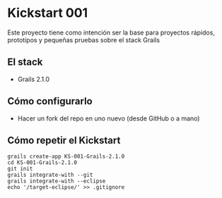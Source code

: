 # Kickstart 001

Este proyecto tiene como intención ser la base para proyectos rápidos, prototipos y pequeñas pruebas sobre el stack Grails

## El stack

- Grails 2.1.0

## Cómo configurarlo

- Hacer un fork del repo en uno nuevo (desde GitHub o a mano)

## Cómo repetir el Kickstart

    grails create-app KS-001-Grails-2.1.0
    cd KS-001-Grails-2.1.0
    git init
    grails integrate-with --git
    grails integrate-with --eclipse
    echo '/target-eclipse/' >> .gitignore